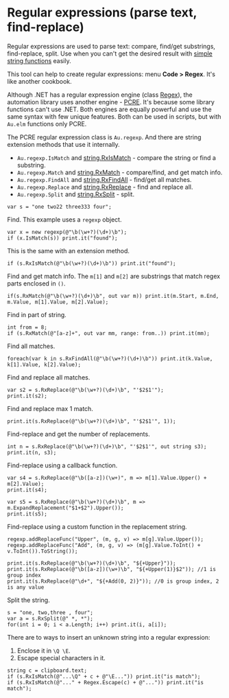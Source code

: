 # Regular expressions (parse text, find-replace)

Regular expressions are used to parse text: compare, find/get substrings, find-replace, split. Use when you can't get the desired result with [simple string functions](Simple%20string%20functions.html) easily.

This tool can help to create regular expressions: menu **Code > Regex**. It's like another cookbook.

Although .NET has a regular expression engine (class [Regex](https://www.google.com/search?q=System.Text.RegularExpressions.Regex+class)), the automation library uses another engine - [PCRE](https://www.google.com/search?q=PCRE+regular+expression). It's because some library functions can't use .NET. Both engines are equally powerful and use the same syntax with few unique features. Both can be used in scripts, but with `Au.elm` functions only PCRE.

The PCRE regular expression class is `Au.regexp`. And there are string extension methods that use it internally.

- `Au.regexp.IsMatch` and [string.RxIsMatch](/api/Au.Types.ExtString.RxIsMatch.html) - compare the string or find a substring.
- `Au.regexp.Match` and [string.RxMatch](/api/Au.Types.ExtString.RxMatch.html) - compare/find, and get match info.
- `Au.regexp.FindAll` and [string.RxFindAll](/api/Au.Types.ExtString.RxFindAll.html) - find/get all matches.
- `Au.regexp.Replace` and [string.RxReplace](/api/Au.Types.ExtString.RxReplace.html) - find and replace all.
- `Au.regexp.Split` and [string.RxSplit](/api/Au.Types.ExtString.RxSplit.html) - split.

```
var s = "one two22 three333 four";
```

Find. This example uses a `regexp` object.

```
var x = new regexp(@"\b(\w+?)(\d+)\b");
if (x.IsMatch(s)) print.it("found");
```

This is the same with an extension method.

```
if (s.RxIsMatch(@"\b(\w+?)(\d+)\b")) print.it("found");
```

Find and get match info. The `m[1]` and `m[2]` are substrings that match regex parts enclosed in `()`.

```
if(s.RxMatch(@"\b(\w+?)(\d+)\b", out var m)) print.it(m.Start, m.End, m.Value, m[1].Value, m[2].Value);
```

Find in part of string.

```
int from = 8;
if (s.RxMatch(@"[a-z]+", out var mm, range: from..)) print.it(mm);
```

Find all matches.

```
foreach(var k in s.RxFindAll(@"\b(\w+?)(\d+)\b")) print.it(k.Value, k[1].Value, k[2].Value);
```

Find and replace all matches.

```
var s2 = s.RxReplace(@"\b(\w+?)(\d+)\b", "'$2$1'");
print.it(s2);
```

Find and replace max 1 match.

```
print.it(s.RxReplace(@"\b(\w+?)(\d+)\b", "'$2$1'", 1));
```

Find-replace and get the number of replacements.

```
int n = s.RxReplace(@"\b(\w+?)(\d+)\b", "'$2$1'", out string s3);
print.it(n, s3);
```

Find-replace using a callback function.

```
var s4 = s.RxReplace(@"\b([a-z])(\w+)", m => m[1].Value.Upper() + m[2].Value);
print.it(s4);

var s5 = s.RxReplace(@"\b(\w+?)(\d+)\b", m => m.ExpandReplacement("$1+$2").Upper());
print.it(s5);
```

Find-replace using a custom function in the replacement string.

```
regexp.addReplaceFunc("Upper", (m, g, v) => m[g].Value.Upper());
regexp.addReplaceFunc("Add", (m, g, v) => (m[g].Value.ToInt() + v.ToInt()).ToString());

print.it(s.RxReplace(@"\b(\w+?)(\d+)\b", "${+Upper}"));
print.it(s.RxReplace(@"\b([a-z])(\w+)\b", "${+Upper(1)}$2")); //1 is group index
print.it(s.RxReplace(@"\d+", "${+Add(0, 2)}")); //0 is group index, 2 is any value
```

Split the string.

```
s = "one, two,three , four";
var a = s.RxSplit(@" *, *");
for(int i = 0; i < a.Length; i++) print.it(i, a[i]);
```

There are to ways to insert an unknown string into a regular expression:

1. Enclose it in `\Q \E`.
2. Escape special characters in it.

```
string c = clipboard.text;
if (s.RxIsMatch(@"...\Q" + c + @"\E...")) print.it("is match");
if (s.RxIsMatch(@"..." + Regex.Escape(c) + @"...")) print.it("is match");
```